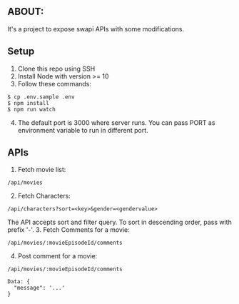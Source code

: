 ## ABOUT:
It's a project to expose swapi APIs with some modifications.

## Setup

1. Clone this repo using SSH
2. Install Node with version >= 10
3. Follow these commands:
```
$ cp .env.sample .env
$ npm install
$ npm run watch
```
4. The default port is 3000 where server runs. You can pass PORT as environment variable to run in different port.

## APIs
1. Fetch movie list:
```
/api/movies
```
2. Fetch Characters:
```
/api/characters?sort=<key>&gender=<gendervalue>
```
The API accepts sort and filter query.
To sort in descending order, pass with prefix '-'.
3. Fetch Comments for a movie:
```
/api/movies/:movieEpisodeId/comments
```
4. Post comment for a movie:
```
/api/movies/:movieEpisodeId/comments

Data: {
  "message": '...'
}
```
